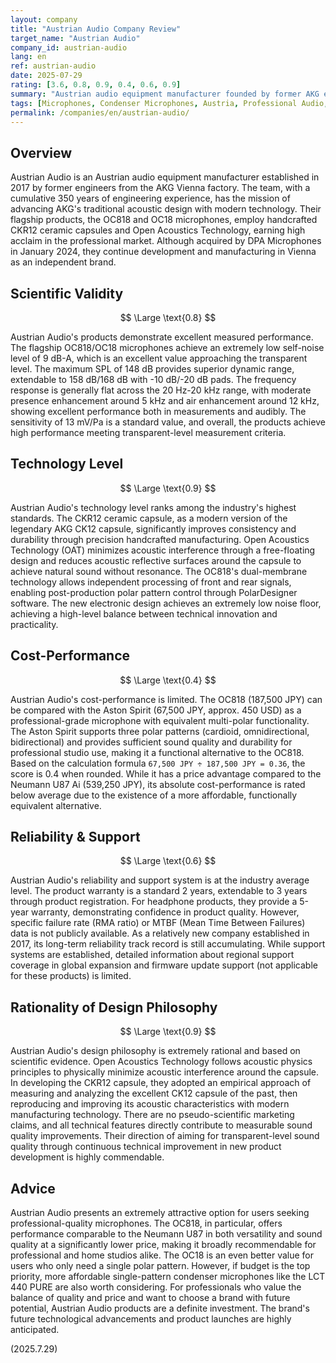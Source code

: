```yaml
---
layout: company
title: "Austrian Audio Company Review"
target_name: "Austrian Audio"
company_id: austrian-audio
lang: en
ref: austrian-audio
date: 2025-07-29
rating: [3.6, 0.8, 0.9, 0.4, 0.6, 0.9]
summary: "Austrian audio equipment manufacturer founded by former AKG engineers. Develops high-quality microphones featuring CKR12 ceramic capsules and Open Acoustics Technology. Achieves performance comparable to established premium brands at competitive prices through scientifically-based rational design."
tags: [Microphones, Condenser Microphones, Austria, Professional Audio, Studio Equipment]
permalink: /companies/en/austrian-audio/
---
```


## Overview

Austrian Audio is an Austrian audio equipment manufacturer established in 2017 by former engineers from the AKG Vienna factory. The team, with a cumulative 350 years of engineering experience, has the mission of advancing AKG's traditional acoustic design with modern technology. Their flagship products, the OC818 and OC18 microphones, employ handcrafted CKR12 ceramic capsules and Open Acoustics Technology, earning high acclaim in the professional market. Although acquired by DPA Microphones in January 2024, they continue development and manufacturing in Vienna as an independent brand.

## Scientific Validity

$$ \Large \text{0.8} $$

Austrian Audio's products demonstrate excellent measured performance. The flagship OC818/OC18 microphones achieve an extremely low self-noise level of 9 dB-A, which is an excellent value approaching the transparent level. The maximum SPL of 148 dB provides superior dynamic range, extendable to 158 dB/168 dB with -10 dB/-20 dB pads. The frequency response is generally flat across the 20 Hz-20 kHz range, with moderate presence enhancement around 5 kHz and air enhancement around 12 kHz, showing excellent performance both in measurements and audibly. The sensitivity of 13 mV/Pa is a standard value, and overall, the products achieve high performance meeting transparent-level measurement criteria.

## Technology Level

$$ \Large \text{0.9} $$

Austrian Audio's technology level ranks among the industry's highest standards. The CKR12 ceramic capsule, as a modern version of the legendary AKG CK12 capsule, significantly improves consistency and durability through precision handcrafted manufacturing. Open Acoustics Technology (OAT) minimizes acoustic interference through a free-floating design and reduces acoustic reflective surfaces around the capsule to achieve natural sound without resonance. The OC818's dual-membrane technology allows independent processing of front and rear signals, enabling post-production polar pattern control through PolarDesigner software. The new electronic design achieves an extremely low noise floor, achieving a high-level balance between technical innovation and practicality.

## Cost-Performance

$$ \Large \text{0.4} $$

Austrian Audio's cost-performance is limited. The OC818 (187,500 JPY) can be compared with the Aston Spirit (67,500 JPY, approx. 450 USD) as a professional-grade microphone with equivalent multi-polar functionality. The Aston Spirit supports three polar patterns (cardioid, omnidirectional, bidirectional) and provides sufficient sound quality and durability for professional studio use, making it a functional alternative to the OC818. Based on the calculation formula `67,500 JPY ÷ 187,500 JPY = 0.36`, the score is 0.4 when rounded. While it has a price advantage compared to the Neumann U87 Ai (539,250 JPY), its absolute cost-performance is rated below average due to the existence of a more affordable, functionally equivalent alternative.

## Reliability & Support

$$ \Large \text{0.6} $$

Austrian Audio's reliability and support system is at the industry average level. The product warranty is a standard 2 years, extendable to 3 years through product registration. For headphone products, they provide a 5-year warranty, demonstrating confidence in product quality. However, specific failure rate (RMA ratio) or MTBF (Mean Time Between Failures) data is not publicly available. As a relatively new company established in 2017, its long-term reliability track record is still accumulating. While support systems are established, detailed information about regional support coverage in global expansion and firmware update support (not applicable for these products) is limited.

## Rationality of Design Philosophy

$$ \Large \text{0.9} $$

Austrian Audio's design philosophy is extremely rational and based on scientific evidence. Open Acoustics Technology follows acoustic physics principles to physically minimize acoustic interference around the capsule. In developing the CKR12 capsule, they adopted an empirical approach of measuring and analyzing the excellent CK12 capsule of the past, then reproducing and improving its acoustic characteristics with modern manufacturing technology. There are no pseudo-scientific marketing claims, and all technical features directly contribute to measurable sound quality improvements. Their direction of aiming for transparent-level sound quality through continuous technical improvement in new product development is highly commendable.

## Advice

Austrian Audio presents an extremely attractive option for users seeking professional-quality microphones. The OC818, in particular, offers performance comparable to the Neumann U87 in both versatility and sound quality at a significantly lower price, making it broadly recommendable for professional and home studios alike. The OC18 is an even better value for users who only need a single polar pattern. However, if budget is the top priority, more affordable single-pattern condenser microphones like the LCT 440 PURE are also worth considering. For professionals who value the balance of quality and price and want to choose a brand with future potential, Austrian Audio products are a definite investment. The brand's future technological advancements and product launches are highly anticipated.

(2025.7.29)
